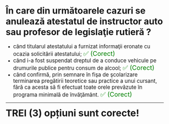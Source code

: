 # În care din următoarele cazuri se anulează atestatul de instructor auto sau profesor de legislaţie rutieră ?

- <span style="font-size: larger;">când titularul atestatului a furnizat informaţii eronate cu ocazia solicitării atestatului; <span style="color: green; font-size: larger;">✅ (Corect)</span></span>
- <span style="font-size: larger;">când i-a fost suspendat dreptul de a conduce vehicule pe drumurile publice pentru consum de alcool; <span style="color: green; font-size: larger;">✅ (Corect)</span></span>
- <span style="font-size: larger;">când confirmă, prin semnare în fişa de şcolarizare terminarea pregătirii teoretice sau practice a unui cursant, fără ca acesta să fi efectuat toate orele prevăzute în programa minimală de învăţământ. <span style="color: green; font-size: larger;">✅ (Corect)</span></span>

---

<span style="font-size: 30px; font-weight: bold;">**TREI (3) opțiuni sunt corecte!**</span>